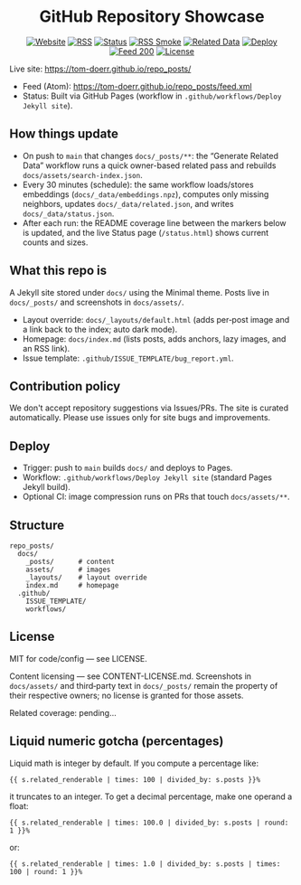 <div align="center">

# GitHub Repository Showcase

[![Website](https://img.shields.io/website?url=https%3A%2F%2Ftom-doerr.github.io%2Frepo_posts%2F&label=site&style=for-the-badge)](https://tom-doerr.github.io/repo_posts/)
[![RSS](https://img.shields.io/badge/RSS-feed-orange?logo=rss&style=for-the-badge)](https://tom-doerr.github.io/repo_posts/feed.xml)
[![Status](https://img.shields.io/badge/Status-page-blue?style=for-the-badge)](https://tom-doerr.github.io/repo_posts/status.html)
[![RSS Smoke](https://img.shields.io/github/actions/workflow/status/tom-doerr/repo_posts/rss-smoke.yml?branch=main&label=RSS%20smoke&style=for-the-badge)](https://github.com/tom-doerr/repo_posts/actions/workflows/rss-smoke.yml)
[![Related Data](https://img.shields.io/github/actions/workflow/status/tom-doerr/repo_posts/generate-related-min.yml?branch=main&label=Related%20data&style=for-the-badge)](https://github.com/tom-doerr/repo_posts/actions/workflows/generate-related-min.yml)
[![Deploy](https://img.shields.io/github/actions/workflow/status/tom-doerr/repo_posts/jekyll.yml?branch=main&label=Deploy&style=for-the-badge)](https://github.com/tom-doerr/repo_posts/actions/workflows/jekyll.yml)
[![Feed 200](https://img.shields.io/website?url=https%3A%2F%2Ftom-doerr.github.io%2Frepo_posts%2Ffeed.xml&label=feed%20200&style=for-the-badge)](https://tom-doerr.github.io/repo_posts/feed.xml)
[![License](https://img.shields.io/github/license/tom-doerr/repo_posts?style=for-the-badge)](LICENSE)

</div>

Live site: https://tom-doerr.github.io/repo_posts/

- Feed (Atom): https://tom-doerr.github.io/repo_posts/feed.xml
- Status: Built via GitHub Pages (workflow in `.github/workflows/Deploy Jekyll site`).

## How things update
- On push to `main` that changes `docs/_posts/**`: the “Generate Related Data” workflow runs a quick owner-based related pass and rebuilds `docs/assets/search-index.json`.
- Every 30 minutes (schedule): the same workflow loads/stores embeddings (`docs/_data/embeddings.npz`), computes only missing neighbors, updates `docs/_data/related.json`, and writes `docs/_data/status.json`.
- After each run: the README coverage line between the markers below is updated, and the live Status page (`/status.html`) shows current counts and sizes.

## What this repo is
A Jekyll site stored under `docs/` using the Minimal theme. Posts live in `docs/_posts/` and screenshots in `docs/assets/`.

- Layout override: `docs/_layouts/default.html` (adds per‑post image and a link back to the index; auto dark mode).
- Homepage: `docs/index.md` (lists posts, adds anchors, lazy images, and an RSS link).
- Issue template: `.github/ISSUE_TEMPLATE/bug_report.yml`.

## Contribution policy
We don't accept repository suggestions via Issues/PRs. The site is curated automatically. Please use issues only for site bugs and improvements.

## Deploy
- Trigger: push to `main` builds `docs/` and deploys to Pages.
- Workflow: `.github/workflows/Deploy Jekyll site` (standard Pages Jekyll build).
- Optional CI: image compression runs on PRs that touch `docs/assets/**`.

## Structure
```
repo_posts/
  docs/
    _posts/      # content
    assets/      # images
    _layouts/    # layout override
    index.md     # homepage
  .github/
    ISSUE_TEMPLATE/
    workflows/
```

## License
MIT for code/config — see LICENSE.

Content licensing — see CONTENT-LICENSE.md. Screenshots in `docs/assets/` and third‑party text in `docs/_posts/` remain the property of their respective owners; no license is granted for those assets.

<!-- related-coverage:start -->
Related coverage: pending…
<!-- related-coverage:end -->

## Liquid numeric gotcha (percentages)
Liquid math is integer by default. If you compute a percentage like:

```
{{ s.related_renderable | times: 100 | divided_by: s.posts }}%
```

it truncates to an integer. To get a decimal percentage, make one operand a float:

```
{{ s.related_renderable | times: 100.0 | divided_by: s.posts | round: 1 }}%
```

or:

```
{{ s.related_renderable | times: 1.0 | divided_by: s.posts | times: 100 | round: 1 }}%
```
